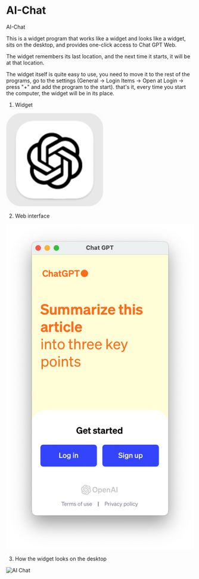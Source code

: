 # AI-Chat
AI-Chat

This is a widget program that works like a widget and looks like a widget, sits on the desktop, and provides one-click access to Chat GPT Web.

The widget remembers its last location, and the next time it starts, it will be at that location.

The widget itself is quite easy to use, you need to move it to the rest of the programs, go to the settings (General -> Login Items -> Open at Login -> press "+" and add the program to the start). that's it, every time you start the computer, the widget will be in its place.

1) Widget

![AI Chat](./images/image-1.png)

2) Web interface

![AI Chat](./images/image-2.png)


3) How the widget looks on the desktop

![AI Chat](./images/image-3.png)
